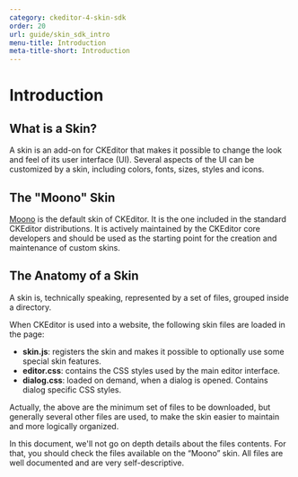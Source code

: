 ```yaml
---
category: ckeditor-4-skin-sdk
order: 20
url: guide/skin_sdk_intro
menu-title: Introduction
meta-title-short: Introduction
---
```

<!--
Copyright (c) 2003-2020, CKSource - Frederico Knabben. All rights reserved.
For licensing, see LICENSE.md.
-->

# Introduction

## What is a Skin?

A skin is an add-on for CKEditor that makes it possible to change the look and feel of its user interface (UI). Several aspects of the UI can be customized by a skin, including colors, fonts, sizes, styles and icons.

## The "Moono" Skin

[Moono](https://ckeditor.com/cke4/addon/moono) is the default skin of CKEditor. It is the one included in the standard CKEditor distributions. It is actively maintained by the CKEditor core developers and should be used as the starting point for the creation and maintenance of custom skins.

## The Anatomy of a Skin

A skin is, technically speaking, represented by a set of files, grouped inside a directory.

When CKEditor is used into a website, the following skin files are loaded in the page:

* **skin.js**: registers the skin and makes it possible to optionally use some special skin features.
* **editor.css**: contains the CSS styles used by the main editor interface.
* **dialog.css**: loaded on demand, when a dialog is opened. Contains dialog specific CSS styles.

Actually, the above are the minimum set of files to be downloaded, but generally several other files are used, to make the skin easier to maintain and more logically organized.

In this document, we'll not go on depth details about the files contents. For that, you should check the files available on the “Moono” skin. All files are well documented and are very self-descriptive.
